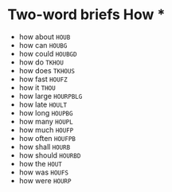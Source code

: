 # Two-word briefs How *

* how about `HOUB`
* how can `HOUBG`
* how could `HOUBGD`
* how do `TKHOU`
* how does `TKHOUS`
* how fast `HOUFZ`
* how it `THOU`
* how large `HOURPBLG`
* how late `HOULT`
* how long `HOUPBG`
* how many `HOUPL`
* how much `HOUFP`
* how often `HOUFPB`
* how shall `HOURB`
* how should `HOURBD`
* how the `HOUT`
* how was `HOUFS`
* how were `HOURP`
